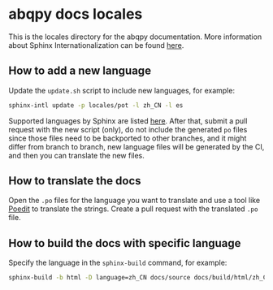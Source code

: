 # abqpy docs locales

This is the locales directory for the abqpy documentation. More information about Sphinx Internationalization can be found [here](https://www.sphinx-doc.org/en/master/usage/advanced/intl.html).

## How to add a new language

Update the `update.sh` script to include new languages, for example:

```sh
sphinx-intl update -p locales/pot -l zh_CN -l es
```
Supported languages by Sphinx are listed [here](https://www.sphinx-doc.org/en/master/usage/configuration.html#confval-language).
After that, submit a pull request with the new script (only), do not include the generated `po` files since those files need to be backported to other branches, and it might differ from branch to branch, new language files will be generated by the CI, and then you can translate the new files. 

## How to translate the docs

Open the `.po` files for the language you want to translate and use a tool like [Poedit](https://poedit.net/) to translate the strings. Create a pull request with the translated `.po` file.

## How to build the docs with specific language

Specify the language in the `sphinx-build` command, for example:

```sh
sphinx-build -b html -D language=zh_CN docs/source docs/build/html/zh_CN
```
